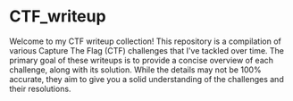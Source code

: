 # CTF_writeup
Welcome to my CTF writeup collection! This repository is a compilation of various Capture The Flag (CTF) challenges that I've tackled over time. The primary goal of these writeups is to provide a concise overview of each challenge, along with its solution. While the details may not be 100% accurate, they aim to give you a solid understanding of the challenges and their resolutions.
